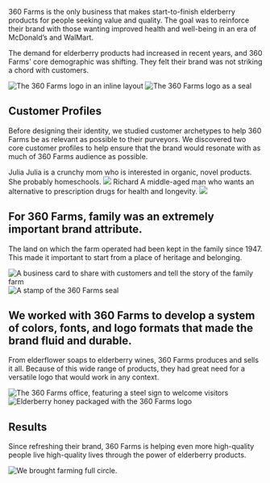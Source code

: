 360 Farms is the only business that makes start-to-finish elderberry products for people seeking value and quality. The goal was to reinforce their brand with those wanting improved health and well-being in an era of McDonald’s and WalMart.

The demand for elderberry products had increased in recent years, and 360 Farms' core demographic was shifting. They felt their brand was not striking a chord with customers.

<section class="bleed grid col-2 gap-1">
  <img alt="The 360 Farms logo in an inline layout" src="/_assets/images/360-farms/360-inline.svg" />
  <img alt="The 360 Farms logo as a seal" src="/_assets/images/360-farms/360-seal.svg" />
</section>

## Customer Profiles
Before designing their identity, we studied customer archetypes to help 360 Farms be as relevant as possible to their purveyors. We discovered two core customer profiles to help ensure that the brand would resonate with as much of 360 Farms audience as possible.

<section class="grid col-3 gap-3">
	<Import from="/_/Blurb.html">
		<BlurbTitle>Julia</BlurbTitle>
		<BlurbDesc>
			Julia is a crunchy mom who is interested in organic, novel products. She probably homeschools.
		</BlurbDesc>
		<BlurbImage>
			<img class="round" src="/_assets/images/360-farms/julia.jpg" />
		</BlurbImage>
	</Import>
	<Import from="/_/Blurb.html">
		<BlurbTitle>Richard</BlurbTitle>
		<BlurbDesc>
			A middle-aged man who wants an alternative to prescription drugs for health and longevity.
		</BlurbDesc>
		<BlurbImage>
			<img class="round" src="/_assets/images/360-farms/richard.jpg" />
		</BlurbImage>
	</Import>
</section>

## For 360 Farms, family was an extremely important brand attribute.
The land on which the farm operated had been kept in the family since 1947. This made it important to start from a place of heritage and belonging.

<section class="bleed grid squeeze ai-center col-3 gap-1">
  <img alt="A business card to share with customers and tell the story of the family farm" src="/_assets/images/360-farms/360-business-card.jpg">
  <img alt="A stamp of the 360 Farms seal" src="/_assets/images/360-farms/360-stamp.jpg">
</section>

## We worked with 360 Farms to develop a system of colors, fonts, and logo formats that made the brand fluid and durable.
From elderflower soaps to elderberry wines, 360 Farms produces and sells it all. Because of this wide range of products, they had great need for a versatile logo that would work in any context.

<section class="grid ai-center squeeze col-4 gap-1">
	<img alt="The 360 Farms office, featuring a steel sign to welcome visitors" src="/_assets/images/360-farms/360-office.jpg">
  <img alt="Elderberry honey packaged with the 360 Farms logo" src="/_assets/images/360-farms/360-honey.jpg">
	<img alt="" src="/_assets/images/360-farms/360-hero.jpg">
</section>

## Results
Since refreshing their brand, 360 Farms is helping even more high-quality people live high-quality lives through the power of elderberry products.

![We brought farming full circle.](/_assets/images/360-farms/360-berries.jpg)